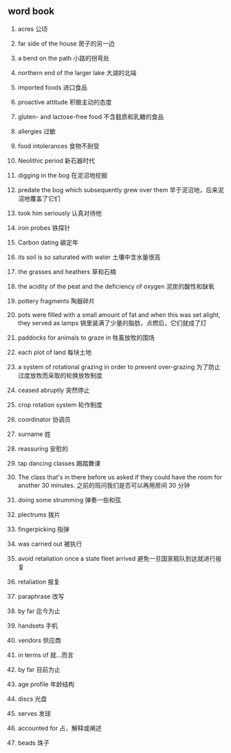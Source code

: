 ## word book

1. acres 公顷

2. far side of the house 房子的另一边

3. a bend on the path 小路的拐弯处

4. northern end of the larger lake 大湖的北端

5. imported foods 进口食品

6. proactive attitude 积极主动的态度

7. gluten- and lactose-free food 不含麸质和乳糖的食品

8. allergies 过敏

9. food intolerances 食物不耐受

10. Neolithic period 新石器时代

11. digging in the bog 在泥沼地挖掘

12. predate the bog which subsequently grew over them 早于泥沼地，后来泥沼地覆盖了它们

13. took him seriously 认真对待他

14. iron probes 铁探针

15. Carbon dating 碳定年

16. its soil is so saturated with water 土壤中含水量很高

17. the grasses and heathers 草和石楠

18. the acidity of the peat and the deficiency of oxygen 泥炭的酸性和缺氧

19. pottery fragments 陶器碎片

20. pots were filled with a small amount of fat and when this was set alight, they served as lamps 锅里装满了少量的脂肪，点燃后，它们就成了灯

21. paddocks for animals to graze in 牲畜放牧的围场

22. each plot of land 每块土地

23. a system of rotational grazing in order to prevent over-grazing 为了防止过度放牧而采取的轮换放牧制度

24. ceased abruptly 突然停止

25. crop rotation system 轮作制度

26. coordinator 协调员

27. surname 姓

28. reassuring 安慰的

29. tap dancing classes 踢踏舞课

30. The class that's in there before us asked if they could have the room for another 30 minutes. 之前的班问我们是否可以再用房间 30 分钟

31. doing some strumming 弹奏一些和弦

32. plectrums 拨片

33. fingerpicking 指弹

34. was carried out 被执行

35. avoid retaliation once a state fleet arrived 避免一旦国家舰队到达就进行报复

36. retaliation 报复

37. paraphrase 改写

38. by far 迄今为止

39. handsets 手机

40. vendors 供应商

41. in terms of 就...而言

42. by far 目前为止

43. age profile 年龄结构

44. discs 光盘

45. serves 发球

46. accounted for 占，解释或阐述

47. beads 珠子
